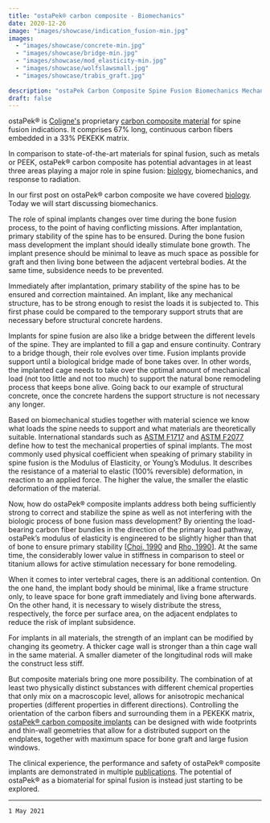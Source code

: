```yaml
---
title: "ostaPek® carbon composite - Biomechanics"
date: 2020-12-26
image: "images/showcase/indication_fusion-min.jpg"
images: 
  - "images/showcase/concrete-min.jpg"
  - "images/showcase/bridge-min.jpg"
  - "images/showcase/mod_elasticity-min.jpg"
  - "images/showcase/wolfslawsmall.jpg"
  - "images/showcase/trabis_graft.jpg"
  
description: "ostaPek Carbon Composite Spine Fusion Biomechanics Mechanobiology"
draft: false
---
```


ostaPek® is [Coligne's](http://www.coligne.com/international/home.html) proprietary [carbon composite material](https://saps2412.github.io/sales_mktg/what_is_ostaPek_and_why.pdf) for spine fusion indications. 
It comprises 67% long, continuous carbon fibers embedded in a 33% PEKEKK matrix. 

In comparison to state-of-the-art materials for spinal fusion, such as metals or PEEK, ostaPek® carbon composite has potential advantages in 
at least three areas playing a major role in spine fusion: [biology](https://spinenuances.com/blog/ostapek_carbon_composite_part_one_biology), biomechanics, and response to radiation.

<!--more-->

In our first post on ostaPek® carbon composite we have covered [biology](https://spinenuances.com/ostapek_carbon_composite). 
Today we will start discussing biomechanics.

The role of spinal implants changes over time during the bone fusion process, to the point of having conflicting missions. 
After implantation, primary stability of the spine has to be ensured. During the bone fusion mass development the implant should ideally stimulate bone growth. 
The implant presence should be minimal to leave as much space as possible for graft and then living bone between the adjacent vertebral bodies. At the same time, subsidence needs to be prevented.

Immediately after implantation, primary stability of the spine has to be ensured and correction maintained. 
An implant, like any mechanical structure, has to be strong enough to resist the loads it is subjected to. 
This first phase could be compared to the temporary support struts that are necessary before structural concrete hardens.

Implants for spine fusion are also like a bridge between the different levels of the spine. They are implanted to fill a gap and ensure continuity. 
Contrary to a bridge though, their role evolves over time. Fusion implants provide support until a biological bridge made of bone takes over. 
In other words, the implanted cage needs to take over the optimal amount of mechanical load (not too little and not too much) 
to support the natural bone remodeling process that keeps bone alive. Going back to our example of structural concrete, once the concrete hardens the support structure is not necessary any longer. 

Based on biomechanical studies together with material science we know what loads the spine needs to support and what materials are theoretically suitable. 
International standards such as [ASTM F1717](https://www.astm.org/Standards/F1717.htm) and [ASTM F2077](https://www.astm.org/Standards/F2077.htm) define how to test the mechanical properties of spinal implants. 
The most commonly used physical coefficient when speaking of primary stability in spine fusion is the Modulus of Elasticity, or Young’s Modulus. 
It describes the resistance of a material to elastic (100% reversible) deformation, in reaction to an applied force. The higher the value, the smaller the elastic deformation of the material.

Now, how do ostaPek® composite implants address both being sufficiently strong to correct and stabilize the spine as well as not interfering with the biologic process of bone fusion mass development? 
By orienting the load-bearing carbon fiber bundles in the direction of the primary load pathway, ostaPek’s modulus of elasticity is engineered to be 
slightly higher than that of bone to ensure primary stability [[Choi, 1990](https://pubmed.ncbi.nlm.nih.gov/2277045) and [Rho, 1990](https://pubmed.ncbi.nlm.nih.gov/8429054/)]. 
At the same time, the considerably lower value in stiffness in comparison to steel or titanium allows for active stimulation necessary for bone remodeling.

When it comes to inter vertebral cages, there is an additional contention. On the one hand, the implant body should be minimal, like a frame structure only, 
to leave space for bone graft immediately and living bone afterwards. On the other hand, it is necessary to wisely distribute the stress, respectively, 
the force per surface area, on the adjacent endplates to reduce the risk of implant subsidence.

For implants in all materials, the strength of an implant can be modified by changing its geometry. A thicker cage wall is stronger than a thin cage wall in the same material. 
A smaller diameter of the longitudinal rods will make the construct less stiff.

But composite materials bring one more possibility. The combination of at least two physically distinct substances with different chemical properties that only mix on a macroscopic level, 
allows for anisotropic mechanical properties (different properties in different directions). Controlling the orientation of the carbon fibers and surrounding them in a PEKEKK matrix, 
[ostaPek® carbon composite implants](https://saps2412.github.io/sales_mktg/what_is_ostaPek_and_why.pdf) can be designed with wide footprints and thin-wall geometries that allow for a distributed support on the endplates, 
together with maximum space for bone graft and large fusion windows. 

The clinical experience, the performance and safety of ostaPek® composite implants are demonstrated in multiple [publications](https://spinenuances.com/documents/spine_fusion_publications). 
The potential of ostaPek® as a biomaterial for spinal fusion is instead just starting to be explored.

---

`1 May 2021`
